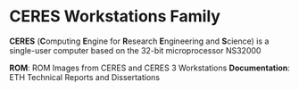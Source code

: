# CERES Workstations Family

**CERES** (**C**omputing **E**ngine for **R**esearch **E**ngineering and **S**cience) is a single-user computer based on the 32-bit microprocessor NS32000

**ROM**: ROM Images from CERES and CERES 3 Workstations
**Documentation**: ETH Technical Reports and Dissertations
